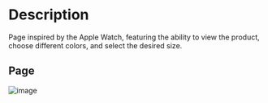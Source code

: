 # Description
Page inspired by the Apple Watch, featuring the ability to view the product, choose different colors, and select the desired size.

## Page
![image](https://github.com/user-attachments/assets/8dc845d3-c8fc-4f22-a775-30032b2e050b)
